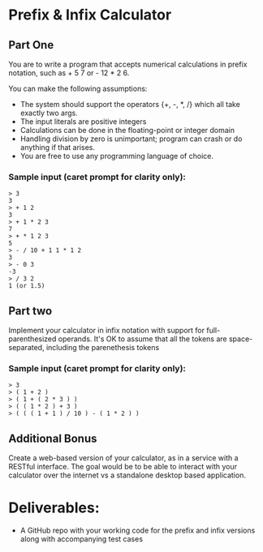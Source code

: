 # Prefix & Infix Calculator

## Part One
You are to write a program that accepts numerical calculations in prefix notation, such as + 5 7 or - 12 * 2 6.

You can make the following assumptions:

* The system should support the operators {+, -, *, /} which all take exactly two args.
* The input literals are positive integers
* Calculations can be done in the floating-point or integer domain
* Handling division by zero is unimportant; program can crash or do anything if that arises.
* You are free to use any programming language of choice.

### Sample input (caret prompt for clarity only):
```
> 3
3
> + 1 2
3
> + 1 * 2 3
7
> + * 1 2 3
5
> - / 10 + 1 1 * 1 2
3
> - 0 3
-3
> / 3 2
1 (or 1.5)
```

## Part two
Implement your calculator in infix notation with support for full-parenthesized operands. It's OK to assume that all the tokens are space-separated, including the parenethesis tokens

### Sample input (caret prompt for clarity only):
```
> 3
> ( 1 + 2 )
> ( 1 + ( 2 * 3 ) )
> ( ( 1 * 2 ) + 3 )
> ( ( ( 1 + 1 ) / 10 ) - ( 1 * 2 ) )
```

## Additional Bonus
Create a web-based version of your calculator, as in a service with a RESTful interface. The goal would be to be able to interact with your calculator over the internet vs a standalone desktop based application.

# Deliverables:
* A GitHub repo with your working code for the prefix and infix versions along with accompanying test cases

